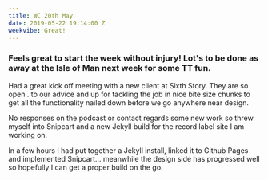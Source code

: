 ```yaml
---
title: WC 20th May
date: 2019-05-22 19:14:00 Z
weekvibe: Great!
---
```


### Feels great to start the week without injury! Lot's to be done as away at the Isle of Man next week for some TT fun. 

Had a great kick off meeting with a new client at Sixth Story. They are so open . to our advice and up for tackling the job in nice bite size chunks to get all the functionality nailed down before we go anywhere near design. 

No responses on the podcast or contact regards some new work so threw myself into Snipcart and a new Jekyll build for the record label site I am working on. 

In a few hours I had put together a Jekyll install, linked it to Github Pages and implemented Snipcart... meanwhile the design side has progressed well so hopefully I can get a proper build on the go.


